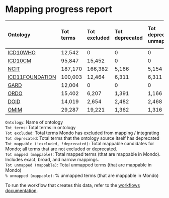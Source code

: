 # Mapping progress report
| Ontology                                         | Tot terms   | Tot excluded   | Tot deprecated   | Tot deprecated unmapped   | Tot mappable _(!excluded, !deprecated)_   | Tot mapped _(mappable)_   | Tot unmapped _(mappable)_   | % unmapped _(mappable)_   |
|:-------------------------------------------------|:------------|:---------------|:-----------------|:--------------------------|:------------------------------------------|:--------------------------|:----------------------------|:--------------------------|
| [ICD10WHO](./unmapped_icd10who.md)               | 12,542      | 0              | 0                | 0                         | 12,542                                    | 18                        | 12,524                      | 99.9%                     |
| [ICD10CM](./unmapped_icd10cm.md)                 | 95,847      | 15,452         | 0                | 0                         | 80,395                                    | 1,162                     | 79,233                      | 98.6%                     |
| [NCIT](./unmapped_ncit.md)                       | 187,170     | 166,382        | 5,166            | 5,154                     | 15,622                                    | 3,686                     | 11,936                      | 76.4%                     |
| [ICD11FOUNDATION](./unmapped_icd11foundation.md) | 100,003     | 12,464         | 6,311            | 6,311                     | 81,232                                    | 0                         | 81,232                      | 100.0%                    |
| [GARD](./unmapped_gard.md)                       | 12,004      | 0              | 0                | 0                         | 12,004                                    | 0                         | 12,004                      | 100.0%                    |
| [ORDO](./unmapped_ordo.md)                       | 15,402      | 6,207          | 1,391            | 1,166                     | 9,195                                     | 9,102                     | 93                          | 1.0%                      |
| [DOID](./unmapped_doid.md)                       | 14,019      | 2,654          | 2,482            | 2,468                     | 11,363                                    | 11,321                    | 42                          | 0.4%                      |
| [OMIM](./unmapped_omim.md)                       | 29,287      | 19,221         | 1,362            | 1,316                     | 8,705                                     | 8,681                     | 24                          | 0.3%                      |

`Ontology`: Name of ontology  
`Tot terms`: Total terms in ontology  
`Tot excluded`: Total terms Mondo has excluded from mapping / integrating  
`Tot deprecated`: Total terms that the ontology source itself has deprecated  
`Tot mappable (!excluded, !deprecated)`: Total mappable candidates for Mondo; all terms that are not excluded or 
deprecated.  
`Tot mapped (mappable)`: Total mapped terms (that are mappable in Mondo). Includes exact, broad, and narrow mappings.  
`Tot unmapped (mappable)`: Total unmapped terms (that are mappable in Mondo)  
`% unmapped (mappable)`: % unmapped terms (that are mappable in Mondo)

To run the workflow that creates this data, refer to the [workflows documentation](../developer/workflows.md).
